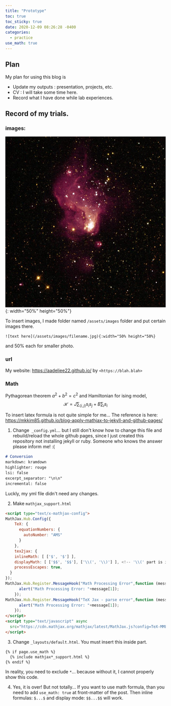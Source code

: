 ```yaml
---
title: "Prototype"
toc: true
toc_sticky: true
date: 2020-12-09 08:26:28 -0400
categories: 
  - practice
use_math: true
---
```


## Plan
My plan for using this blog is
- Update my outputs : presentation, projects, etc.
- CV : I will take some time here.
- Record what I have done while lab experiences.

## Record of my trials.
### images:
![On June 18, 2019](/assets/images/june-18-2019-hubble-v-nebula.jpg){: width="50%" height="50%"}

To insert images, I made folder named `/assets/images` folder and put certain images there.
```
![text here](/assets/images/filename.jpg){:width="50% height="50%}
```
and 50% each for smaller photo.

### url 
My website: <https://aadeliee22.github.io/> by `<https://blah.blah>`

### Math
Pythagorean theorem $a^2 + b^2 = c^2$ and Hamiltonian for ising model,
$$
\mathcal{H} = J\sum_{\langle i, j\rangle} s_i s_j + B\sum_i s_i
$$

To insert latex formula is not quite simple for me... The reference is here: <https://mkkim85.github.io/blog-apply-mathjax-to-jekyll-and-github-pages/>
1. Change` _config.yml`... but I still don't know how to change this file and rebuild/reload the whole github pages, since I just created this repository not installing jekyll or ruby. Someone who knows the answer please inform me! :(
```markdown
# Conversion
markdown: kramdown
highlighter: rouge
lsi: false
excerpt_separator: "\n\n"
incremental: false
```
Luckly, my yml file didn't need any changes.

2. Make `mathjax_support.html`
```html
<script type="text/x-mathjax-config">
MathJax.Hub.Config({
    TeX: {
      equationNumbers: {
        autoNumber: "AMS"
      }
    },
    tex2jax: {
    inlineMath: [ ['$', '$'] ],
    displayMath: [ ['$$', '$$'], ['\\(', '\\)'] ], <!-- '\\(' part is important for me. -->
    processEscapes: true,
  }
});
MathJax.Hub.Register.MessageHook("Math Processing Error",function (message) {
	  alert("Math Processing Error: "+message[1]);
	});
MathJax.Hub.Register.MessageHook("TeX Jax - parse error",function (message) {
	  alert("Math Processing Error: "+message[1]);
	});
</script>
<script type="text/javascript" async
  src="https://cdn.mathjax.org/mathjax/latest/MathJax.js?config=TeX-MML-AM_CHTML">
</script>
```

3. Change `_layouts/default.html`. You must insert this inside <head> part.

```
{% if page.use_math %}
  {% include mathjax*_support.html %}
{% endif %}
```
In reality, you need to exclude `*`... because without it, I cannot properly show this code.

4. Yes, it is over! But not totally...
If you want to use math formula, than you need to add `use_math: true` at front-matter of the post.
Then inline formulas: `$...$` and display mode: `$$...$$` will work.


